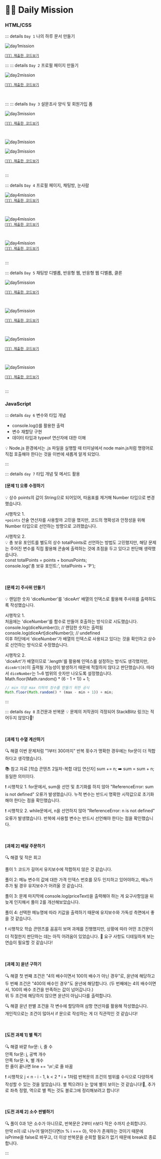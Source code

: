 # 👊🏼 Daily Mission

### HTML/CSS

::: details `Day 1` 나의 하루 문서 만들기

![day1mission](./images/day01.png)
<br>

[`👩🏻‍💻 제출한 코드보기`](https://github.com/miloupark/OZ-DailyMission/tree/main/day1)

:::
::: details `Day 2` 프로필 페이지 만들기

![day2mission](./images/day02.png)

[`👩🏻‍💻 제출한 코드보기`](https://github.com/miloupark/OZ-DailyMission/tree/main/day2)

<br>

:::
::: details `Day 3` 설문조사 양식 및 회원가입 폼

![day3mission](./images/day03-1.png)

[`👩🏻‍💻 제출한 코드보기`](https://github.com/miloupark/OZ-DailyMission/blob/main/day3/day3-1/survey.html)

<br>

![day3mission](./images/day03-2.png)
<br>

![day3mission](./images/day03-3.png)

[`👩🏻‍💻 제출한 코드보기`](https://github.com/miloupark/OZ-DailyMission/tree/main/day3/day3-2)

<br>
:::

::: details `Day 4` 프로필 페이지, 채팅방, 눈사람

![day4mission](./images/day04-1.png)
<br>
[`👩🏻‍💻 제출한 코드보기`](https://github.com/miloupark/OZ-DailyMission/tree/main/day4/profile)

<br>

![day4mission](./images/day04-2.png)
<br>
[`👩🏻‍💻 제출한 코드보기`](https://github.com/miloupark/OZ-DailyMission/tree/main/day4/chat)

<br>

![day4mission](./images/day04-3.png)
<br>
[`👩🏻‍💻 제출한 코드보기`](https://github.com/miloupark/OZ-DailyMission/tree/main/day4/snowman)

<br>
:::

::: details `Day 5` 채팅방 디벨롭, 반응형 웹, 반응형 웹 디벨롭, 클론

![day5mission](./images/day05-1.png)

[`👩🏻‍💻 제출한 코드보기`](https://github.com/miloupark/OZ-DailyMission/tree/main/day5/chat)

<br>

![day5mission](./images/day05-2.png)

[`👩🏻‍💻 제출한 코드보기`](https://github.com/miloupark/OZ-DailyMission/tree/main/day5/responsive)

<br>

![day5mission](./images/day05-3.png)

[`👩🏻‍💻 제출한 코드보기`](https://github.com/miloupark/OZ-DailyMission/tree/main/day5/responsive_develop)

<br>

![day5mission](./images/day05-4.png)

[`👩🏻‍💻 제출한 코드보기`](https://github.com/miloupark/OZ-DailyMission/tree/main/market)

<br>
:::

### JavaScript

::: details `day 6` 변수와 타입 개념

- console.log()를 활용한 출력
- 변수 재할당 구현
- 데이터 타입과 typeof 연산자에 대한 이해

💡 Node.js 환경에서는 .js 파일을 실행할 때 터미널에서 node main.js처럼 명령어로 직접 호출해야 한다는 것을 이번에 새롭게 알게 되었다.

:::

::: details `day 7` 타입 개념 및 메서드 활용

#### [문제 1] 오류 수정하기

💡 상수 points의 값이 String으로 되어있어, 따옴표를 제거해 Number 타입으로 변경했습니다.

시행착오 1. <br>
`+points` 산술 연산자를 사용할까 고민을 했지만, 코드의 명확성과 안정성을 위해 Number 타입으로 선언하는 방향으로 고려했습니다.

시행착오 2. <br>
💡 총 보유 포인트를 별도의 상수 totalPoints로 선언하는 방법도 고민했지만, 해당 문제는 주어진 변수를 직접 활용해 콘솔에 출력하는 것에 초점을 두고 있다고 판단해 생략했습니다. <br>
const totalPoints = points + bonusPoints; <br>
console.log('총 보유 포인트:', totalPoints + 'P');

<br>

#### [문제 2] 주사위 만들기

💡 랜덤한 숫자 'diceNumber'를 'diceArt' 배열의 인덱스로 활용해 주사위를 출력하도록 작성했습니다.

시행착오 1. <br>
처음에는 'diceNumber'를 함수로 만들어 호출하는 방식으로 시도했습니다.
console.log(diceNumber()); // 랜덤한 숫자는 출력됨
console.log(diceArt[diceNumber]); // undefined <br>
이후 하단에서 'diceNumber'가 배열의 인덱스로 사용되고 있다는 것을 확인하고 상수로 선언하는 방식으로 수정했습니다.

시행착오 2. <br>
'diceArt'가 배열이므로 '.length'를 활용해 인덱스를 설정하는 방식도 생각했지만,
`diceArt[0]`이 출력될 가능성이 발생하기 때문에 적절하지 않다고 판단했습니다.
따라서 `diceNumber`는 1~6 범위의 숫자만 나오도록 설정했습니다.
Math.floor(Math.random() \* (6 - 1 + 1)) + 1;

```js
// min 이상 max 이하의 정수를 만들기 위한 공식
Math.floor(Math.random() * (max - min + 1)) + min;
```

:::

::: details `day 8` 조건문과 반복문
💡 문제의 저작권이 걱정되어 StackBlitz 링크는 적어두지 않았다🥲! <br>

<br>

#### [과제 1] 수열 계산하기

🔍 해결
이번 문제처럼 "1부터 300까지" 반복 횟수가 명확한 경우에는 for문이 더 적합하다고 생각했습니다.

📚 참고 자료
[학습 콘텐츠 2일차-복합 대입 연산자] sum += n; ➡️ sum = sum + n; 동일한 의미이다.

❗ 시행착오 1.
for문에서, sum을 선언 및 초기화를 하지 않아 "ReferenceError: sum is not defined" 오류가 발생했습니다.
누적 변수는 반드시 명확한 시작값으로 초기화해야 한다는 점을 확인했습니다.

❗ 시행착오 2.
while문에서, n을 선언하지 않아 "ReferenceError: n is not defined" 오류가 발생했습니다.
반복에 사용할 변수는 반드시 선언해야 한다는 점을 확인했습니다.

<br>

#### [과제 2] 배달 주문하기

🔍 해결 및 작은 회고

풀이 1: 코드가 길어서 유지보수에 적합하지 않은 것 같습니다.

풀이 2: 메뉴 변수의 값에 대한 가격 인덱스 번호를 모두 인지하고 있어야하고, 메뉴가 추가 될 경우 유지보수가 어려울 것 같습니다.

풀이 3: 문제 마지막에 console.log(priceText)을 출력해야 하는 게 요구사항임을 뒤늦게 인지해서 풀이 2를 개선해보았습니다.

풀이 4: 선택한 메뉴명에 따라 키값을 출력하기 때문에 유지보수와 가독성 측면에서 좋을 것 같습니다.

❗ 시행착오
학습 콘텐츠를 꼼꼼히 보며 과제를 진행했지만, 상황에 따라 어떤 조건문이 더 적절한지 판단하는 데는 아직 어려움이 있었습니다. 🥲
요구 사항도 디테일하게 보는 연습이 필요할 것 같습니다!

<br>

#### [과제 3] 윤년 구하기

🔍 해결
첫 번째 조건은 "4의 배수이면서 100의 배수가 아닌 경우"로, 윤년에 해당하고 <br>
두 번째 조건은 "400의 배수인 경우"도 윤년에 해당합니다. (두 번째에는 4의 배수이면서, 100의 배수 조건을 만족하는 값이 넘어갑니다.)<br>
위 두 조건에 해당하지 않으면 윤년이 아닙니다를 출력합니다.

🔍 해결
윤년 판별 조건을 각 변수에 할당하여 삼항 연산자를 활용해 작성했습니다.<br>
개인적으로는 조건이 많아서 if 문으로 작성하는 게 더 직관적인 것 같습니다!

<br>

#### [도전 과제 1] 별 찍기

🔍 해결
바깥 for문: i, 줄 수<br>
안쪽 for문: j, 공백 개수<br>
안쪽 for문: k, 별 개수<br>
한 줄이 끝나면 line += '\n';로 줄 바꿈

❗ 시행착오
j < n - i - 1, k < 2 \* i + 1처럼 반복문의 조건의 범위를 수식으로 다양하게 작성할 수 있는 것을 알았습니다.
별 찍으려다 눈 앞에 별이 보이는 것 같습니다!🥲, 추가로 좌측 정렬, 역으로 별 찍는 것도 블로그에 정리해보려고 합니다!

<br>

#### [도전 과제 2] 소수 판별하기

🔍 풀이
0과 1은 소수가 아니므로, 반복문은 2부터 n보다 작은 수까지 순회합니다.<br>
만약 n이 i로 나누어 떨어진다면(n % i === 0), 약수가 존재하는 것이기 때문에 isPrime을 false로 바꾸고, 더 이상 반복문을 순회할 필요가 없기 때문에 break로 종료합니다.

:::

<!-- [Stackblitz Collections](https://stackblitz.com/@miloupark/collections/oz-dailymission-js) -->

<Comment/>
